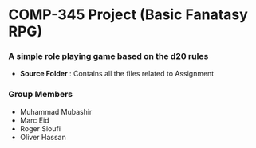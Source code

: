 # COMP-345 Project (Basic Fanatasy RPG) 
### A simple role playing game based on the d20 rules
- **Source Folder** : Contains all the files related to Assignment 
### Group Members 
- Muhammad Mubashir
- Marc Eid
- Roger Sioufi
- Oliver Hassan
 

